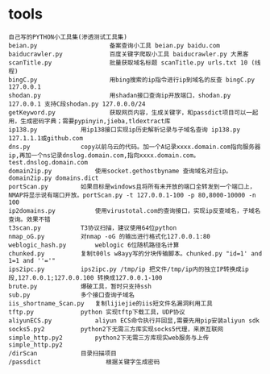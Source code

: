 # tools
	自己写的PYTHON小工具集(渗透测试工具集)
	beian.py                    备案查询小工具 beian.py baidu.com
	baiducrawler.py             百度关键字爬取小工具 baiducrawler.py 大黑客
	scanTitle.py                批量获取域名标题 scanTitle.py urls.txt 10 (线程)
	bingC.py                    用bing搜索的ip指令进行ip到域名的反查 bingC.py 127.0.0.1
	shodan.py                   用shadan接口查询ip开放端口，shodan.py 127.0.0.1 支持C段shodan.py 127.0.0.0/24	
	getKeyword.py               获取网页内容，生成关键字，和passdict项目可以一起用，生成密码字典；需要pypinyin,jieba,tldextract库
	ip138.py		    用ip138接口实现ip历史解析记录与子域名查询 ip138.py 127.1.1.1或github.com 
	dns.py			    copy以前乌云的代码。加一个A记录xxxx.domain.com指向服务器ip,再加一个ns记录dnslog.domain.com,指向xxxx.domain.com。test.dnslog.domain.com
	domain2ip.py		    使用socket.gethostbyname 查询域名对应ip。domain2ip.py domains.dict
	portScan.py		    如果目标是windows且将所有未开放的端口全转发到一个端口上，NMAP将显示说有端口开放。portScan.py -t 127.0.0.1-100 -p 80,8000-10000 -n 100 
	ip2domains.py		    使用virustotal.com的查询接口，实现ip反查域名，子域名查询。效果不错
	t3scan.py		    T3协议扫描，建议使用64位python
	nmap_oG.py		    对nmap -oG 的输出进行格式化127.0.0.1:80
	weblogic_hash.py	    weblogic 6位随机路径名计算
    chunked.py		    复制t00ls w8ayy写的分块传输脚本。chunked.py "id=1' and 1=1 and ''='"
    ips2ipc.py		    ips2ipc.py /tmp/ip 把文件/tmp/ip内的独立IP转换成ip段,127.0.0.1;127.0.0.100 转换成127.0.0.1-100
	brute.py 			爆破工具，暂时只支持ssh
	sub.py				多个接口查询子域名
	iis_shortname_Scan.py	复制lijiejie的iis短文件名漏洞利用工具
	tftp.py				python 实现tftp下载工具，UDP协议
 	aliyunECS.py			aliyun ECS命令执行并回显,需要先用pip安装aliyun sdk
	socks5.py2			python2下无需三方库实现socks5代理，来原互联网
	simple_http.py2			python2下无需三方库现实web服务与上传simple_http.py2	
	/dirScan		    目录扫描项目
	/passdict                  根据关键字生成密码

